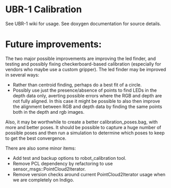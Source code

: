 # UBR-1 Calibration
See UBR-1 wiki for usage. See doxygen documentation for source details.

# Future improvements:
The two major possible improvements are improving the led finder, and testing and possibly
fixing checkerboard-based calibration (especially for vendors who maybe use a custom gripper).
The led finder may be improved in several ways:

 * Rather than centroid finding, perhaps do a best fit of a circle.
 * Possibly use just the presence/absence of points to find LEDs in the depth data only, averting
   possible errors where the RGB and depth are not fully aligned. In this case it might be possible
   to also then improve the alignment between RGB and depth data by finding the same points both
   in the depth and rgb images.

Also, it may be worthwhile to create a better calibration_poses.bag, with more and better poses.
It should be possible to capture a huge number of possible poses and then run a simulation to
determine which poses to keep to get the best convergence.

There are also some minor items:

 * Add test and backup options to robot_calibration tool.
 * Remove PCL dependency by refactoring to use sensor_msgs::PointCloud2Iterator.
 * Remove version checks around current PointCloud2Iterator usage when we are completely on Indigo.
